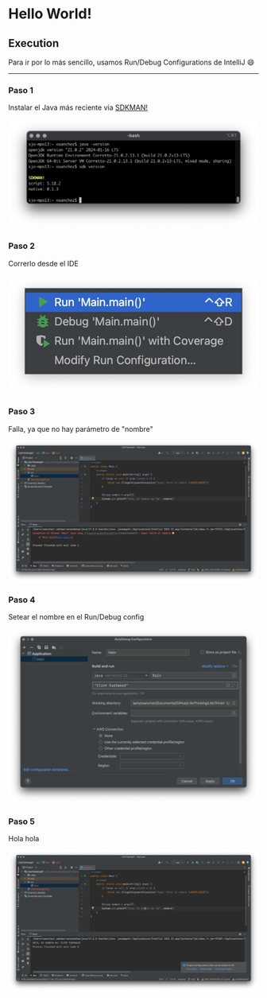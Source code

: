 # Hello World!

## Execution

Para ir por lo más sencillo, usamos Run/Debug Configurations de IntelliJ 😄

<hr/>

### Paso 1

Instalar el Java más reciente via [SDKMAN!](https://sdkman.io/)

![lololol](img/java-version.jpg "XD")

### Paso 2

Correrlo desde el IDE

![lololol](img/run.jpg "XD")

### Paso 3

Falla, ya que no hay parámetro de "nombre"

![lololol](img/failed-execution.jpg "XD")

### Paso 4

Setear el nombre en el Run/Debug config

![lololol](img/run-debug-config-params.jpg "XD")

### Paso 5

Hola hola

![lololol](img/successful-execution.jpg "XD")
